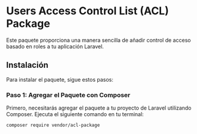 # Users Access Control List (ACL) Package

Este paquete proporciona una manera sencilla de añadir control de acceso basado en roles a tu aplicación Laravel.

## Instalación

Para instalar el paquete, sigue estos pasos:

### Paso 1: Agregar el Paquete con Composer

Primero, necesitarás agregar el paquete a tu proyecto de Laravel utilizando Composer. Ejecuta el siguiente comando en tu terminal:

```bash
composer require vendor/acl-package
